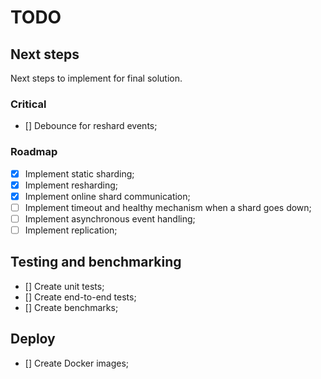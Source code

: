 # TODO

## Next steps
Next steps to implement for final solution.

### Critical
* [] Debounce for reshard events;

### Roadmap
* [x] Implement static sharding;
* [x] Implement resharding;
* [x] Implement online shard communication;
* [ ] Implement timeout and healthy mechanism when a shard goes down;
* [ ] Implement asynchronous event handling;
* [ ] Implement replication;

## Testing and benchmarking
* [] Create unit tests;
* [] Create end-to-end tests;
* [] Create benchmarks;
## Deploy
* [] Create Docker images;
